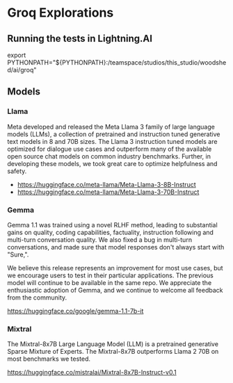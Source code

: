 # Groq Explorations

## Running the tests in Lightning.AI

export PYTHONPATH="${PYTHONPATH}:/teamspace/studios/this_studio/woodshed/ai/groq"

## Models

### Llama

Meta developed and released the Meta Llama 3 family of large language models (LLMs), a collection of pretrained and instruction tuned generative text models in 8 and 70B sizes. The Llama 3 instruction tuned models are optimized for dialogue use cases and outperform many of the available open source chat models on common industry benchmarks. Further, in developing these models, we took great care to optimize helpfulness and safety.

- https://huggingface.co/meta-llama/Meta-Llama-3-8B-Instruct
- https://huggingface.co/meta-llama/Meta-Llama-3-70B-Instruct

### Gemma

Gemma 1.1 was trained using a novel RLHF method, leading to substantial gains on quality, coding capabilities, factuality, instruction following and multi-turn conversation quality. We also fixed a bug in multi-turn conversations, and made sure that model responses don't always start with "Sure,".

We believe this release represents an improvement for most use cases, but we encourage users to test in their particular applications. The previous model will continue to be available in the same repo. We appreciate the enthusiastic adoption of Gemma, and we continue to welcome all feedback from the community.

https://huggingface.co/google/gemma-1.1-7b-it

### Mixtral

The Mixtral-8x7B Large Language Model (LLM) is a pretrained generative Sparse Mixture of Experts. The Mixtral-8x7B outperforms Llama 2 70B on most benchmarks we tested.

https://huggingface.co/mistralai/Mixtral-8x7B-Instruct-v0.1